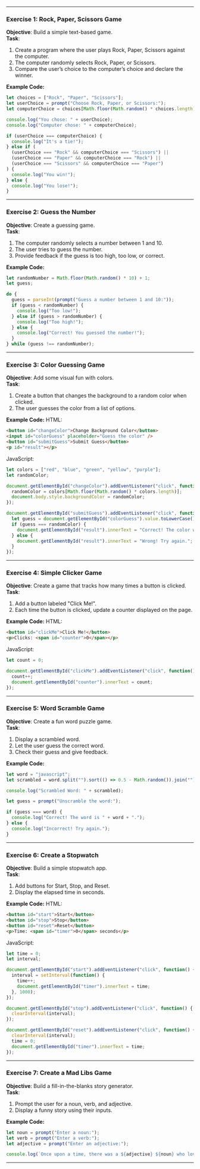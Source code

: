 

---

### **Exercise 1: Rock, Paper, Scissors Game**
**Objective**: Build a simple text-based game.  
**Task**:
1. Create a program where the user plays Rock, Paper, Scissors against the computer.
2. The computer randomly selects Rock, Paper, or Scissors.
3. Compare the user’s choice to the computer’s choice and declare the winner.

**Example Code:**
```javascript
let choices = ["Rock", "Paper", "Scissors"];
let userChoice = prompt("Choose Rock, Paper, or Scissors:");
let computerChoice = choices[Math.floor(Math.random() * choices.length)];

console.log("You chose: " + userChoice);
console.log("Computer chose: " + computerChoice);

if (userChoice === computerChoice) {
  console.log("It's a tie!");
} else if (
  (userChoice === "Rock" && computerChoice === "Scissors") ||
  (userChoice === "Paper" && computerChoice === "Rock") ||
  (userChoice === "Scissors" && computerChoice === "Paper")
) {
  console.log("You win!");
} else {
  console.log("You lose!");
}
```

---

### **Exercise 2: Guess the Number**
**Objective**: Create a guessing game.  
**Task**:
1. The computer randomly selects a number between 1 and 10.
2. The user tries to guess the number.
3. Provide feedback if the guess is too high, too low, or correct.

**Example Code:**
```javascript
let randomNumber = Math.floor(Math.random() * 10) + 1;
let guess;

do {
  guess = parseInt(prompt("Guess a number between 1 and 10:"));
  if (guess < randomNumber) {
    console.log("Too low!");
  } else if (guess > randomNumber) {
    console.log("Too high!");
  } else {
    console.log("Correct! You guessed the number!");
  }
} while (guess !== randomNumber);
```

---

### **Exercise 3: Color Guessing Game**
**Objective**: Add some visual fun with colors.  
**Task**:
1. Create a button that changes the background to a random color when clicked.
2. The user guesses the color from a list of options.

**Example Code:**
HTML:
```html
<button id="changeColor">Change Background Color</button>
<input id="colorGuess" placeholder="Guess the color" />
<button id="submitGuess">Submit Guess</button>
<p id="result"></p>
```

JavaScript:
```javascript
let colors = ["red", "blue", "green", "yellow", "purple"];
let randomColor;

document.getElementById("changeColor").addEventListener("click", function() {
  randomColor = colors[Math.floor(Math.random() * colors.length)];
  document.body.style.backgroundColor = randomColor;
});

document.getElementById("submitGuess").addEventListener("click", function() {
  let guess = document.getElementById("colorGuess").value.toLowerCase();
  if (guess === randomColor) {
    document.getElementById("result").innerText = "Correct! The color was " + randomColor + "!";
  } else {
    document.getElementById("result").innerText = "Wrong! Try again.";
  }
});
```

---

### **Exercise 4: Simple Clicker Game**
**Objective**: Create a game that tracks how many times a button is clicked.  
**Task**:
1. Add a button labeled "Click Me!".
2. Each time the button is clicked, update a counter displayed on the page.

**Example Code:**
HTML:
```html
<button id="clickMe">Click Me!</button>
<p>Clicks: <span id="counter">0</span></p>
```

JavaScript:
```javascript
let count = 0;

document.getElementById("clickMe").addEventListener("click", function() {
  count++;
  document.getElementById("counter").innerText = count;
});
```

---

### **Exercise 5: Word Scramble Game**
**Objective**: Create a fun word puzzle game.  
**Task**:
1. Display a scrambled word.
2. Let the user guess the correct word.
3. Check their guess and give feedback.

**Example Code:**
```javascript
let word = "javascript";
let scrambled = word.split("").sort(() => 0.5 - Math.random()).join("");

console.log("Scrambled Word: " + scrambled);

let guess = prompt("Unscramble the word:");

if (guess === word) {
  console.log("Correct! The word is " + word + ".");
} else {
  console.log("Incorrect! Try again.");
}
```

---

### **Exercise 6: Create a Stopwatch**
**Objective**: Build a simple stopwatch app.  
**Task**:
1. Add buttons for Start, Stop, and Reset.
2. Display the elapsed time in seconds.

**Example Code:**
HTML:
```html
<button id="start">Start</button>
<button id="stop">Stop</button>
<button id="reset">Reset</button>
<p>Time: <span id="timer">0</span> seconds</p>
```

JavaScript:
```javascript
let time = 0;
let interval;

document.getElementById("start").addEventListener("click", function() {
  interval = setInterval(function() {
    time++;
    document.getElementById("timer").innerText = time;
  }, 1000);
});

document.getElementById("stop").addEventListener("click", function() {
  clearInterval(interval);
});

document.getElementById("reset").addEventListener("click", function() {
  clearInterval(interval);
  time = 0;
  document.getElementById("timer").innerText = time;
});
```

---

### **Exercise 7: Create a Mad Libs Game**
**Objective**: Build a fill-in-the-blanks story generator.  
**Task**:
1. Prompt the user for a noun, verb, and adjective.
2. Display a funny story using their inputs.

**Example Code:**
```javascript
let noun = prompt("Enter a noun:");
let verb = prompt("Enter a verb:");
let adjective = prompt("Enter an adjective:");

console.log(`Once upon a time, there was a ${adjective} ${noun} who loved to ${verb} all day long.`);
```

---
